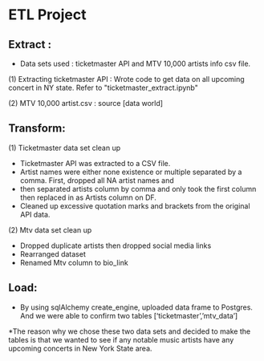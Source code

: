 # ETL Project


## Extract : 

* Data sets used : ticketmaster API and MTV 10,000 artists info csv file.

(1) Extracting ticketmaster API : Wrote code to get data on all upcoming concert in NY state. Refer to "ticketmaster_extract.ipynb"

(2) MTV 10,000 artist.csv : source [data world]



## Transform:

(1) Ticketmaster data set clean up
* Ticketmaster API was extracted to a CSV file.
* Artist names were either none existence or multiple separated by a comma. First, dropped all NA artist names and 
* then separated artists column by comma and only took the first column then replaced in as Artists column on DF.
* Cleaned up excessive quotation marks and brackets from the original API data.


  
(2) Mtv data set clean up
* Dropped duplicate artists then dropped social media links
* Rearranged dataset
* Renamed Mtv column to bio_link



## Load: 
* By using sqlAlchemy create_engine, uploaded data frame to Postgres. And we were able to confirm two tables [‘ticketmaster’,’mtv_data’]

*The reason why we chose these two data sets and decided to make the tables is that we wanted to see if any notable music artists have any upcoming concerts in New York State area. 




